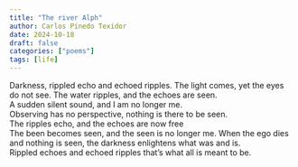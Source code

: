 ```yaml
---
title: "The river Alph"
author: Carlos Pinedo Texidor
date: 2024-10-18
draft: false
categories: ["poems"]
tags: [life]
---
```

Darkness, rippled echo and echoed ripples. 
The light comes, yet the eyes do not see.
The water ripples, and the echoes are seen.  
A sudden silent sound, and I am no longer me.  
Observing has no perspective, nothing is there to be seen.  
The ripples echo, and the echoes are now free  
The been becomes seen, and the seen is no longer me.
When the ego dies and nothing is seen, 
the darkness enlightens what was and is.  
Rippled echoes and echoed ripples 
that’s what all is meant to be.
```
